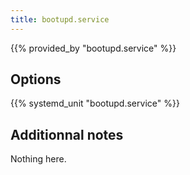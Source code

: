 ```yaml
---
title: bootupd.service
---
```


{{% provided_by "bootupd.service" %}}

## Options

{{% systemd_unit "bootupd.service" %}}

## Additionnal notes

Nothing here.
